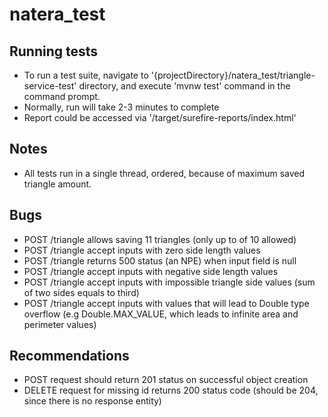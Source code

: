 # natera_test

## Running tests

- To run a test suite, navigate to '{projectDirectory}/natera_test/triangle-service-test' directory,
    and execute 'mvnw test' command in the command prompt.
- Normally, run will take 2-3 minutes to complete
- Report could be accessed via '/target/surefire-reports/index.html'

## Notes

 - All tests run in a single thread, ordered, because of maximum saved triangle amount.

## Bugs

- POST /triangle allows saving 11 triangles (only up to of 10 allowed)
- POST /triangle accept inputs with zero side length values
- POST /triangle returns 500 status (an NPE) when input field is null
- POST /triangle accept inputs with negative side length values
- POST /triangle accept inputs with impossible triangle side values (sum of two sides equals to third)
- POST /triangle accept inputs with values that will lead to Double type overflow 
    (e.g Double.MAX_VALUE, which leads to infinite area and perimeter values)

## Recommendations

- POST request should return 201 status on successful object creation
- DELETE request for missing id returns 200 status code (should be 204, since there is no response entity)